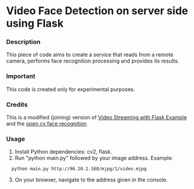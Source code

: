 # Video Face Detection on server side using Flask

### Description
This piece of code aims to create a service that reads from a remote camera, performs face recognition processing and provides its results.

### Important
This code is created only for experimental purposes.

### Credits
This is a modified (joining) version of [Video Streaming with Flask Example][1] and the [open cv face recognition][2]

### Usage
1. Install Python dependencies: cv2, flask.
2. Run "python main.py" followed by your image address. Example:
```
  python main.py http://96.10.1.168/mjpg/1/video.mjpg
```

3. On your browser, navigate to the address given in the console.



[1]:[https://github.com/log0/video_streaming_with_flask_example]
[2]:https://github.com/opencv/opencv
